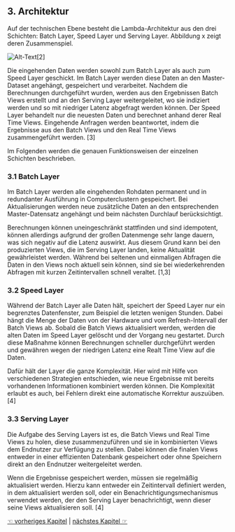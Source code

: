 ## 3. Architektur
Auf der technischen Ebene besteht die Lambda-Architektur aus den drei Schichten: Batch Layer, Speed Layer und Serving Layer. Abbildung x zeigt deren Zusammenspiel.  

![Alt-Text](/images/Lambda-Architektur.png)[2]  

Die eingehenden Daten werden sowohl zum Batch Layer als auch zum Speed Layer geschickt. Im Batch Layer werden diese Daten an den Master-Dataset angehängt, gespeichert und verarbeitet. Nachdem die Berechnungen durchgeführt wurden, werden aus den Ergebnissen Batch Views erstellt und an den Serving Layer weitergeleitet, wo sie indiziert werden und so mit niedriger Latenz abgefragt werden können.
Der Speed Layer behandelt nur die neuesten Daten und berechnet anhand derer Real Time Views. Eingehende Anfragen werden beantwortet, indem die Ergebnisse aus den Batch Views und den Real Time Views zusammengeführt werden. [3]

Im Folgenden werden die genauen Funktionsweisen der einzelnen Schichten beschrieben.

### 3.1 Batch Layer
Im Batch Layer werden alle eingehenden Rohdaten permanent und in redundanter Ausführung in Computerclustern gespeichert. Bei Aktualisierungen werden neue zusätzliche Daten an den entsprechenden Master-Datensatz angehängt und beim nächsten Durchlauf berücksichtigt.  

Berechnungen können uneingeschränkt stattfinden und sind idempotent, können allerdings aufgrund der großen Datenmenge sehr lange dauern, was sich negativ auf die Latenz auswirkt. Aus diesem Grund kann bei den produzierten Views, die im Serving Layer landen, keine Aktualität gewährleistet werden. Während bei seltenen und einmaligen Abfragen die Daten in den Views noch aktuell sein können, sind sie bei wiederkehrenden Abfragen mit kurzen Zeitintervallen schnell veraltet. [1,3]  

### 3.2 Speed Layer
Während der Batch Layer alle Daten hält, speichert der Speed Layer nur ein begrenztes Datenfenster, zum Beispiel die letzten wenigen Stunden. Dabei hängt die Menge der Daten von der Hardware und vom Refresh-Intervall der Batch Views ab. Sobald die Batch Views aktualisiert werden, werden die alten Daten im Speed Layer gelöscht und der Vorgang neu gestartet. Durch diese Maßnahme können Berechnungen schneller durchgeführt werden und gewähren wegen der niedrigen Latenz eine Realt Time View auf die Daten. 

Dafür hält der Layer die ganze Komplexität. Hier wird mit Hilfe von verschiedenen Strategien entschieden, wie neue Ergebnisse mit bereits vorhandenen Informationen kombiniert werden können. Die Komplexität erlaubt es auch, bei Fehlern direkt eine automatische Korrektur auszuüben. [4] 

### 3.3 Serving Layer
Die Aufgabe des Serving Layers ist es, die Batch Views und Real Time Views zu holen, diese zusammenzuführen und sie in kombinierten Views dem Endnutzer zur Verfügung zu stellen. Dabei können die finalen Views entweder in einer effizienten Datenbank gespeichert oder ohne Speichern direkt an den Endnutzer weitergeleitet werden.  

Wenn die Ergebnisse gespeichert werden, müssen sie regelmäßig aktualisiert werden. Hierzu kann entweder ein Zeitintervall definiert werden, in dem aktualisiert werden soll, oder ein Benachrichtigungsmechanismus verwendet werden, der den Serving Layer benachrichtigt, wenn dieser seine Views aktualisieren soll. [4]


[☜ vorheriges Kapitel](2_Grundlagen.md)
   |   [nächstes Kapitel ☞](4_Technologien.md)